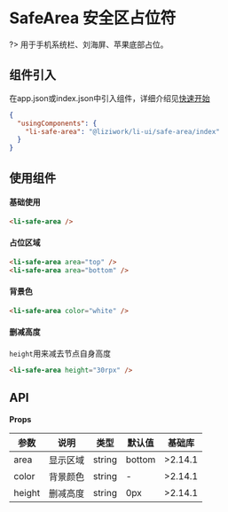 # SafeArea 安全区占位符

?> 用于手机系统栏、刘海屏、苹果底部占位。

## 组件引入
在app.json或index.json中引入组件，详细介绍见[快速开始](/quickstart)
``` json
{
  "usingComponents": {
    "li-safe-area": "@liziwork/li-ui/safe-area/index"
  }
}
```

## 使用组件

#### 基础使用
``` html
<li-safe-area />
```

#### 占位区域
``` html
<li-safe-area area="top" />
<li-safe-area area="bottom" />
```

#### 背景色
``` html
<li-safe-area color="white" />
```
#### 删减高度
`height`用来减去节点自身高度
``` html
<li-safe-area height="30rpx" />
```

## API

**Props**

| 参数   | 说明     | 类型   | 默认值 | 基础库  |
| ------ | -------- | ------ | ------ | ------- |
| area   | 显示区域 | string | bottom | >2.14.1 |
| color  | 背景颜色 | string | -      | >2.14.1 |
| height | 删减高度 | string | 0px    | >2.14.1 |